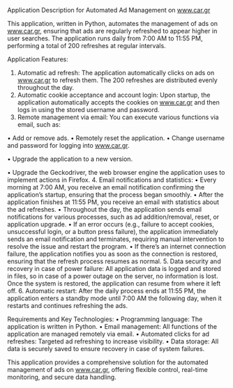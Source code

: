 Application Description for Automated Ad Management on www.car.gr

This application, written in Python, automates the management of ads on www.car.gr, ensuring that ads are regularly refreshed to appear higher in user searches. The application runs daily from 7:00 AM to 11:55 PM, performing a total of 200 refreshes at regular intervals.

Application Features:

1.	Automatic ad refresh:
   The application automatically clicks on ads on www.car.gr to refresh them. The 200 refreshes are distributed evenly throughout the day.
2.	Automatic cookie acceptance and account login:
   Upon startup, the application automatically accepts the cookies on www.car.gr and then logs in using the stored username and password.
3.	Remote management via email:
   You can execute various functions via email, such as:
  
   •	Add or remove ads.
	  •	Remotely reset the application.
	  •	Change username and password for logging into www.car.gr.
	  
•	Upgrade the application to a new version.
	  
•	Upgrade the Geckodriver, the web browser engine the application uses to implement actions in Firefox.
4.	Email notifications and statistics:
	•	Every morning at 7:00 AM, you receive an email notification confirming the application’s startup, ensuring that the process began smoothly.
	•	After the application finishes at 11:55 PM, you receive an email with statistics about the ad refreshes.
	•	Throughout the day, the application sends email notifications for various processes, such as ad addition/removal, reset, or application upgrade.
	•	If an error occurs (e.g., failure to accept cookies, unsuccessful login, or a button press failure), the application immediately sends an email notification and terminates, requiring manual intervention to resolve the issue and restart the program.
	•	If there’s an internet connection failure, the application notifies you as soon as the connection is restored, ensuring that the refresh process resumes as normal.
5.	Data security and recovery in case of power failure:
   All application data is logged and stored in files, so in case of a power outage on the server, no information is lost. Once the system is restored, the application can resume from where it left off.
6.	Automatic restart:
   After the daily process ends at 11:55 PM, the application enters a standby mode until 7:00 AM the following day, when it restarts and continues refreshing the ads.

Requirements and Key Technologies:
 •	Programming language: The application is written in Python.
 •	Email management: All functions of the application are managed remotely via email.
	•	Automated clicks for ad refreshes: Targeted ad refreshing to increase visibility.
	•	Data storage: All data is securely saved to ensure recovery in case of system failures.

This application provides a comprehensive solution for the automated management of ads on www.car.gr, offering flexible control, real-time monitoring, and secure data handling.